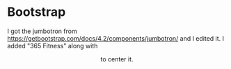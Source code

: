 # Bootstrap
I got the jumbotron from https://getbootstrap.com/docs/4.2/components/jumbotron/ and I edited it. I added "365 Fitness" along with <center> to center it.
